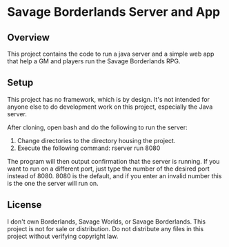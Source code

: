 # Savage Borderlands Server and App
## Overview
This project contains the code to run a java server and a simple web app that help a GM and players run the Savage Borderlands RPG.

## Setup
This project has no framework, which is by design.  It's not intended for anyone else to do development work on this project, especially the Java server.

After cloning, open bash and do the following to run the server:

1. Change directories to the directory housing the project.
2. Execute the following command: rserver run 8080

The program will then output confirmation that the server is running.  If you want to run on a different port, just type the number of the desired port instead of 8080.  8080 is the default, and if you enter an invalid number this is the one the server will run on.

## License
I don't own Borderlands, Savage Worlds, or Savage Borderlands.  This project is not for sale or distribution.  Do not distribute any files in this project without verifying copyright law.